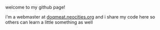 welcome to my github page!

i'm a webmaster at [doqmeat.neocities.org](https://doqmeat.neocities.org/) and i share my code here so others can learn a little something as well
